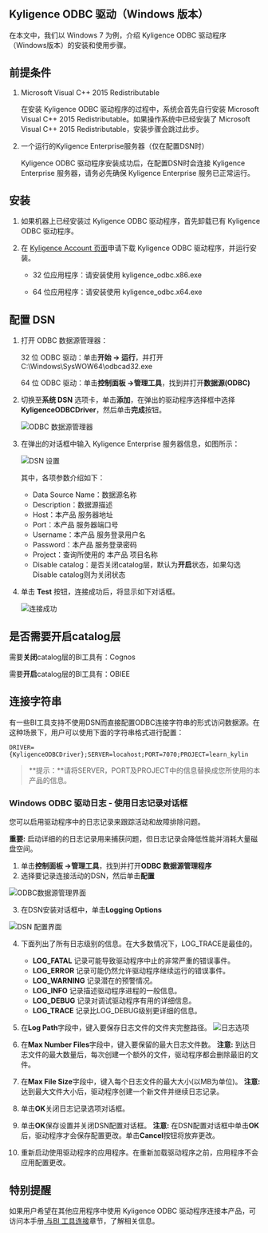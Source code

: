 ## Kyligence ODBC 驱动（Windows 版本）


在本文中，我们以 Windows 7 为例，介绍 Kyligence ODBC 驱动程序（Windows版本）的安装和使用步骤。

## 前提条件

1. Microsoft Visual C++ 2015 Redistributable

   在安装 Kyligence ODBC 驱动程序的过程中，系统会首先自行安装 Microsoft Visual C++ 2015 Redistributable。如果操作系统中已经安装了 Microsoft Visual C++ 2015 Redistributable，安装步骤会跳过此步。

2. 一个运行的Kyligence Enterprise服务器（仅在配置DSN时）

   Kyligence ODBC 驱动程序安装成功后，在配置DSN时会连接 Kyligence Enterprise 服务器，请务必先确保 Kyligence Enterprise 服务已正常运行。

## 安装

1. 如果机器上已经安装过 Kyligence ODBC 驱动程序，首先卸载已有 Kyligence ODBC 驱动程序。
2. 在 [Kyligence Account 页面](http://account.kyligence.io)申请下载 Kyligence ODBC 驱动程序，并运行安装。

   - 32 位应用程序：请安装使用 kyligence_odbc.x86.exe

   - 64 位应用程序：请安装使用 kyligence_odbc.x64.exe


## 配置 DSN

1. 打开 ODBC 数据源管理器：

   32 位 ODBC 驱动：单击**开始 -> 运行**，并打开 C:\Windows\SysWOW64\odbcad32.exe

   64 位 ODBC 驱动：单击**控制面板 ->管理工具**，找到并打开**数据源(ODBC)**

2. 切换至**系统 DSN** 选项卡，单击**添加**，在弹出的驱动程序选择框中选择 **KyligenceODBCDriver**，然后单击**完成**按钮。

   ![ODBC 数据源管理器](../images/01.png)

3. 在弹出的对话框中输入 Kyligence Enterprise 服务器信息，如图所示：

   ![DSN 设置](../images/02.png)

   其中，各项参数介绍如下：

   * Data Source Name：数据源名称
   * Description：数据源描述
   * Host：本产品 服务器地址
   * Port：本产品 服务器端口号
   * Username：本产品 服务登录用户名
   * Password：本产品 服务登录密码
   * Project：查询所使用的 本产品 项目名称
   * Disable catalog：是否关闭catalog层，默认为**开启**状态，如果勾选Disable catalog则为关闭状态

4. 单击 **Test** 按钮，连接成功后，将显示如下对话框。

   ![连接成功](../images/03.png)

## 是否需要开启catalog层

   需要**关闭**catalog层的BI工具有：Cognos

   需要**开启**catalog层的BI工具有：OBIEE

## 连接字符串

有一些BI工具支持不使用DSN而直接配置ODBC连接字符串的形式访问数据源。在这种场景下，用户可以使用下面的字符串格式进行配置：

```
DRIVER={KyligenceODBCDriver};SERVER=locahost;PORT=7070;PROJECT=learn_kylin
```

> **提示：**请将SERVER，PORT及PROJECT中的信息替换成您所使用的本产品的信息。

### Windows ODBC 驱动日志  - 使用日志记录对话框

您可以启用驱动程序中的日志记录来跟踪活动和故障排除问题。

**重要:** 启动详细的的日志记录用来捕获问题，但日志记录会降低性能并消耗大量磁盘空间。

1. 单击**控制面板 ->管理工具**，找到并打开**ODBC 数据源管理程序**
2. 选择要记录连接活动的DSN，然后单击**配置**

![ODBC数据源管理界面](../images/odbc_log/windows_dsn_list.png)

3. 在DSN安装对话框中，单击**Logging Options**

![DSN 配置界面](../images/odbc_log/windows_odbc_log_dsn_settup.png)

4. 下面列出了所有日志级别的信息。在大多数情况下，LOG_TRACE是最佳的。
   - **LOG_FATAL**  记录可能导致驱动程序中止的非常严重的错误事件。
   - **LOG_ERROR**  记录可能仍然允许驱动程序继续运行的错误事件。
   - **LOG_WARNING**  记录潜在的预警情况。
   - **LOG_INFO**  记录描述驱动程序进程的一般信息。
   - **LOG_DEBUG**  记录对调试驱动程序有用的详细信息。
   - **LOG_TRACE**  记录比LOG_DEBUG级别更详细的信息。

5. 在**Log Path**字段中，键入要保存日志文件的文件夹完整路径。
![日志选项](../images/odbc_log/windows_odbc_log_options.png)

6. 在**Max Number Files**字段中，键入要保留的最大日志文件数。
​      **注意:** 到达日志文件的最大数量后，每次创建一个额外的文件，驱动程序都会删除最旧的文件。

7. 在**Max File Size**字段中，键入每个日志文件的最大大小(以MB为单位)。
​      **注意:** 达到最大文件大小后，驱动程序创建一个新文件并继续日志记录。

8. 单击**OK**关闭日志记录选项对话框。

9. 单击**OK**保存设置并关闭DSN配置对话框。
​      **注意:** 在DSN配置对话框中单击**OK**后，驱动程序才会保存配置更改。单击**Cancel**按钮将放弃更改。

10. 重新启动使用驱动程序的应用程序。在重新加载驱动程序之前，应用程序不会应用配置更改。

## 特别提醒

如果用户希望在其他应用程序中使用 Kyligence ODBC 驱动程序连接本产品，可访问本手册[ 与BI 工具连接](../../bi/README.md)章节，了解相关信息。

